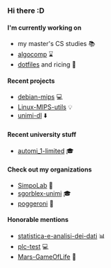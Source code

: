 ### Hi there :D

#### I'm currently working on
- my master's CS studies :books:
- [algocomp](https://github.com/sgorblex-unimi/algocomp) :hourglass:
- [dotfiles](https://github.com/sgorblex/dotfiles) and ricing :rice:

#### Recent projects
- [debian-mips](https://github.com/nbasilico/debian-mips.md) :computer:
- [Linux-MIPS-utils](https://github.com/sgorblex-unimi/Linux-MIPS-utils.md) :bulb:
- [unimi-dl](https://github.com/SimpoLab/unimi-dl) :arrow_down:

#### Recent university stuff
- [automi_1-limited](https://github.com/sgorblex-unimi/automi_1-limited) :mortar_board:

#### Check out my organizations
- [SimpoLab](https://github.com/SimpoLab) :wine_glass:
- [sgorblex-unimi](https://github.com/sgorblex-unimi) :mortar_board:
- [poggeroni](https://github.com/poggeroni) :frog:

#### Honorable mentions
- [statistica-e-analisi-dei-dati](https://github.com/sgorblex-unimi/statistica-e-analisi-dei-dati.md) :bar_chart:
- [plc-test](https://github.com/sgorblex-unimi/plc-test) :computer:
- [Mars-GameOfLife](https://github.com/sgorblex/Mars-GameOfLife.md) :game_die:
